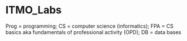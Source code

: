 # ITMO_Labs
Prog = programming;
CS = computer science (informatics);
FPA = CS basics aka fundamentals of professional activity (OPD);
DB = data bases
